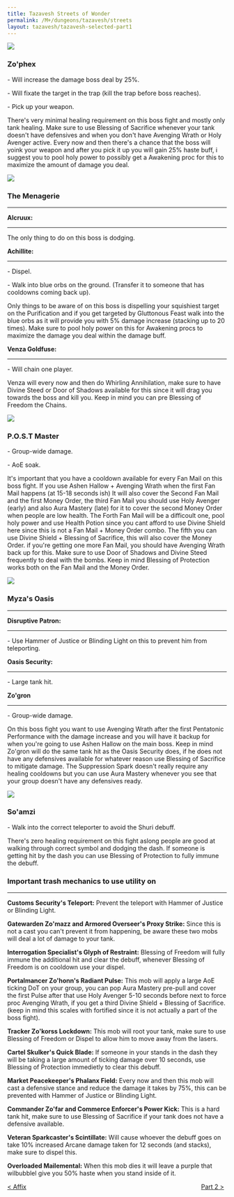 ```yaml
---
title: Tazavesh Streets of Wonder
permalink: /M+/dungeons/tazavesh/streets
layout: tazavesh/tazavesh-selected-part1
---
```


<a>
    <img src="/assets/img/dungeons/zophex.png" class="dungeon_boss"/>
</a>

### Zo'phex

<a class="external" href="https://www.wowhead.com/spell=348128/fully-armed" target="_blank" rel="noopener noreferrer" data-wowhead="spell=348128" data-wh-icon-size="small"></a> - Will increase the damage boss deal by 25%.

<a class="external" href="https://www.wowhead.com/spell=348350/interrogation" target="_blank" rel="noopener noreferrer" data-wowhead="spell=348350" data-wh-icon-size="small"></a> - Will fixate the target in the trap (kill the trap before boss reaches). 

<a class="external" href="https://www.wowhead.com/spell=345770/impound-contraband" target="_blank" rel="noopener noreferrer" data-wowhead="spell=345770" data-wh-icon-size="small"></a> - Pick up your weapon.

There's very minimal healing requirement on this boss fight and mostly only tank healing. Make sure to use Blessing of Sacrifice whenever your tank doesn't have defensives and when you don't have Avenging Wrath or Holy Avenger active. Every now and then there's a chance that the boss will yoink your weapon and after you pick it up you will gain 25% haste buff, i suggest you to pool holy power to possibly get a Awakening proc for this to maximize the amount of damage you deal.

<a>
    <img src="/assets/img/dungeons/menagerie.png" class="dungeon_boss"/>
</a>

### The Menagerie
---

**Alcruux:**

---
The only thing to do on this boss is dodging.

**Achillite:**

---
<a class="external" href="https://www.wowhead.com/spell=349954/purification-protocol" target="_blank" rel="noopener noreferrer" data-wowhead="spell=349954" data-wh-icon-size="small"></a> - Dispel.

<a class="external" href="https://www.wowhead.com/spell=345770/impound-contraband" target="_blank" rel="noopener noreferrer" data-wowhead="spell=345770" data-wh-icon-size="small"></a> - Walk into blue orbs on the ground. (Transfer it to someone that has cooldowns coming back up).

Only things to be aware of on this boss is dispelling your squishiest target on the Purification and if you get targeted by Gluttonous Feast walk into the blue orbs as it will provide you with 5% damage increase (stacking up to 20 times). Make sure to pool holy power on this for Awakening procs to maximize the damage you deal within the damage buff.

**Venza Goldfuse:**

---
<a class="external" href="https://www.wowhead.com/spell=350101/chains-of-damnation" target="_blank" rel="noopener noreferrer" data-wowhead="spell=350101" data-wh-icon-size="small"></a> - Will chain one player.

Venza will every now and then do Whirling Annihilation, make sure to have Divine Steed or Door of Shadows available for this since it will drag you towards the boss and kill you. Keep in mind you can pre Blessing of Freedom the Chains.

<a>
    <img src="/assets/img/dungeons/postmaster.png" class="dungeon_boss"/>
</a>

### P.O.S.T Master

<a class="external" href="https://www.wowhead.com/spell=346742/fan-mail" target="_blank" rel="noopener noreferrer" data-wowhead="spell=346742" data-wh-icon-size="small"></a> - Group-wide damage.

<a class="external" href="https://www.wowhead.com/spell=346962/money-order" target="_blank" rel="noopener noreferrer" data-wowhead="spell=346962" data-wh-icon-size="small"></a> - AoE soak.

It's important that you have a cooldown available for every Fan Mail on this boss fight. If you use Ashen Hallow + Avenging Wrath when the first Fan Mail happens (at 15-18 seconds ish) It will also cover the Second Fan Mail and the first Money Order, the third Fan Mail you should use Holy Avenger (early) and also Aura Mastery (late) for it to cover the second Money Order when people are low health. The Forth Fan Mail will be a difficoult one, pool holy power and use Health Potion since you cant afford to use Divine Shield here since this is not a Fan Mail + Money Order combo. The fifth you can use Divine Shield + Blessing of Sacrifice, this will also cover the Money Order. if you're getting one more Fan Mail, you should have Avenging Wrath back up for this. Make sure to use Door of Shadows and Divine Steed frequently to deal with the bombs. Keep in mind Blessing of Protection works both on the Fan Mail and the Money Order.

<a>
    <img src="/assets/img/dungeons/zogron.png" class="dungeon_boss"/>
</a>

### Myza's Oasis
---

**Disruptive Patron:** 

---

<a class="external" href="https://www.wowhead.com/spell=353783/teleport" target="_blank" rel="noopener noreferrer" data-wowhead="spell=353783" data-wh-icon-size="small"></a> - Use Hammer of Justice or Blinding Light on this to prevent him from teleporting.

**Oasis Security:**

---

<a class="external" href="https://www.wowhead.com/spell=350916/security-slam" target="_blank" rel="noopener noreferrer" data-wowhead="spell=350916" data-wh-icon-size="small"></a> - Large tank hit.

**Zo'gron**

---

<a class="external" href="https://www.wowhead.com/spell=355438/suppression-spark" target="_blank" rel="noopener noreferrer" data-wowhead="spell=355438" data-wh-icon-size="small"></a> - Group-wide damage.

On this boss fight you want to use Avenging Wrath after the first Pentatonic Performance with the damage increase and you will have it backup for when you're going to use Ashen Hallow on the main boss. Keep in mind Zo'gron will do the same tank hit as the Oasis Security does, if he does not have any defensives available for whatever reason use Blessing of Sacrifice to mitigate damage. The Suppression Spark doesn't really require any healing cooldowns but you can use Aura Mastery whenever you see that your group doesn't have any defensives ready.



<a>
    <img src="/assets/img/dungeons/soamzi.png" class="dungeon_boss"/>
</a>

### So'amzi

<a class="external" href="https://www.wowhead.com/spell=347392/deploy-relocators" target="_blank" rel="noopener noreferrer" data-wowhead="spell=347392" data-wh-icon-size="small"></a> - Walk into the correct teleporter to avoid the Shuri debuff.

There's zero healing requirement on this fight aslong people are good at walking through correct symbol and dodging the dash. If someone is getting hit by the dash you can use Blessing of Protection to fully immune the debuff.

### Important trash mechanics to use utility on

---
**Customs Security's Teleport:** Prevent the teleport with Hammer of Justice or Blinding Light.

**Gatewarden Zo'mazz and Armored Overseer's Proxy Strike:** Since this is not a cast you can't prevent it from happening, be aware these two mobs will deal a lot of damage to your tank.

**Interrogation Specialist's Glyph of Restraint:** Blessing of Freedom will fully immune the additional hit and clear the debuff, whenever Blessing of Freedom is on cooldown use your dispel.

**Portalmancer Zo'honn's Radiant Pulse:** This mob will apply a large AoE ticking DoT on your group, you can pop Aura Mastery pre-pull and cover the first Pulse after that use Holy Avenger 5-10 seconds before next to force proc Avenging Wrath, if you get a third Divine Shield + Blessing of Sacrifice. (keep in mind this scales with fortified since it is not actually a part of the boss fight).

**Tracker Zo'korss Lockdown:** This mob will root your tank, make sure to use Blessing of Freedom or Dispel to allow him to move away from the lasers.

**Cartel Skulker's Quick Blade:** If someone in your stands in the dash they will be taking a large amount of ticking damage over 10 seconds, use Blessing of Protection immedietly to clear this debuff.

**Market Peacekeeper's Phalanx Field:** Every now and then this mob will cast a defensive stance and reduce the damage it takes by 75%, this can be prevented with Hammer of Justice or Blinding Light.

**Commander Zo'far and Commerce Enforcer's Power Kick:** This is a hard tank hit, make sure to use Blessing of Sacrifice if your tank does not have a defensive available.

**Veteran Sparkcaster's Scintillate:** Will cause whoever the debuff goes on take 10% increased Arcane damage taken for 12 seconds (and stacks), make sure to dispel this.

**Overloaded Mailemental:** When this mob dies it will leave a purple  that wilbubblel give you 50% haste when you stand inside of it.


<div>
    <div style="text-align:left;display: inline-block;width: 49%;">
        <a href="/M+/dungeons/affixes">
            < Affix
        </a>
    </div>
    <div style="text-align:right;display: inline-block;width: 49%;">
        <a href="/M+/dungeons/tazavesh/gambit">
            Part 2 >
        </a>
    </div>
</div>
